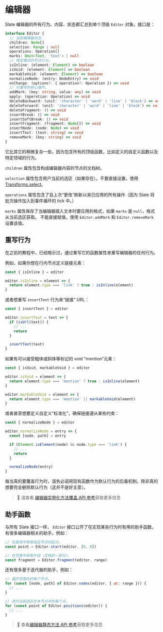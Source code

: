 # 编辑器

Slate 编辑器的所有行为、内容、状态都汇总到单个顶级 `Editor` 对象。接口是：

```typescript
interface Editor {
  // 当前编辑器状态
  children: Node[]
  selection: Range | null
  operations: Operation[]
  marks: Omit<Text, 'text'> | null
  // 特定模式的节点行为。
  isInline: (element: Element) => boolean
  isVoid: (element: Element) => boolean
  markableVoid: (element: Element) => boolean
  normalizeNode: (entry: NodeEntry) => void
  onChange: (options?: { operation?: Operation }) => void
  // 可重写的核心操作。
  addMark: (key: string, value: any) => void
  apply: (operation: Operation) => void
  deleteBackward: (unit: 'character' | 'word' | 'line' | 'block') => void
  deleteForward: (unit: 'character' | 'word' | 'line' | 'block') => void
  deleteFragment: () => void
  insertBreak: () => void
  insertSoftBreak: () => void
  insertFragment: (fragment: Node[]) => void
  insertNode: (node: Node) => void
  insertText: (text: string) => void
  removeMark: (key: string) => void
}
```

它比其它的稍微复杂一些，因为包含所有的顶级函数，比如定义的自定义函数以及特定领域的行为。

`children` 属性包含构成编辑器内容的节点的文档树。

`selection` 属性包含用户当前的选区（如果存在）。不要直接设置，使用 [Transforms.select](04-transforms.md#selection-transforms)。

`operations` 属性包含了自上次“更改”刷新以来已应用的所有操作（因为 Slate 将批次操作加入到事件循环的 tick 中。）

`marks` 属性保存了当编辑器插入文本时要应用的格式，如果 `marks` 是 `null`，格式从当前选区获取。
不能直接赋值，使用 `Editor.addMark` 和 `Editor.removeMark` 设置该值。

## 重写行为

在之前的教程中，已经暗示过，通过重写它的函数属性来重写编辑器的任何行为。

例如，如果你想在行内节点定义链接元素：

```javascript
const { isInline } = editor

editor.isInline = element => {
  return element.type === 'link' ? true : isInline(element)
}
```

或者想重写 `insertText` 行为来“链接” URL：

```javascript
const { insertText } = editor

editor.insertText = text => {
  if (isUrl(text)) {
    // ...
    return
  }

  insertText(text)
}
```

如果有可以接受粗体或斜体等标记的 void “mention”元素：

```javascript
const { isVoid, markableVoid } = editor

editor.isVoid = element => {
  return element.type === 'mention' ? true : isInline(element)
}

editor.markableVoid = element => {
  return element.type === 'mention' || markableVoid(element)
}
```

或者甚至想要定义自定义“标准化”，确保链接遵从某些约束：

```javascript
const { normalizeNode } = editor

editor.normalizeNode = entry => {
  const [node, path] = entry

  if (Element.isElement(node) && node.type === 'link') {
    // ...
    return
  }

  normalizeNode(entry)
}
```

每当真的要覆盖行为时，请务必调用现有函数作为默认行为的后备机制。除非真的想要完全删除默认行为（这并不是好主意）。

> 🤖 请查看 [编辑器实例化方法覆盖 API 参考](../api/nodes/editor.md#schema-specific-instance-methods-to-override)获取更多信息

## 助手函数

与所有 Slate 接口一样， `Editor` 接口公开了在实现某些行为时有用的助手函数。有很多编辑器相关的助手。例如：

```javascript
// 在路径中获取指定节点的起点。
const point = Editor.start(editor, [0, 0])

// 在范围中获取片段（文档的一部分）。
const fragment = Editor.fragment(editor, range)
```

还有很多基于迭代器的助手，例如：

```javascript
// 遍历范围内的每个节点。
for (const [node, path] of Editor.nodes(editor, { at: range })) {
  // ...
}

// 迭代当前选区文本节点中的每个点。
for (const point of Editor.positions(editor)) {
  // ...
}
```

> 🤖 查看[编辑器静态方法 API 参考](../api/nodes/editor.md#static-methods)获取更多信息

